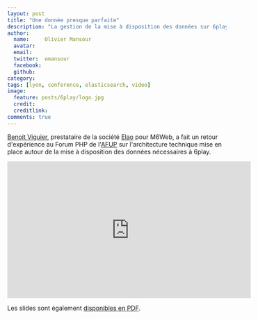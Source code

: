 ```yaml
---
layout: post
title: "Une donnée presque parfaite"
description: "La gestion de la mise à disposition des données sur 6play"
author:
  name:     Olivier Mansour
  avatar:   
  email:
  twitter:  omansour      
  facebook:       
  github:    
category:
tags: [lyon, conference, elasticsearch, video]
image:
  feature: posts/6play/logo.jpg
  credit: 
  creditlink: 
comments: true
---
```


[Benoit Viguier](https://twitter.com/b_viguier), prestataire de la société [Elao](http://www.elao.com) pour M6Web, a fait un retour d'expérience au Forum PHP de l'[AFUP](http://www.afup.org) sur l'architecture technique mise en place autour de la mise à  disposition des données nécessaires à 6play.

<iframe width="560" height="315" src="https://www.youtube.com/embed/kSlYXpezjIQ" frameborder="0" allowfullscreen></iframe>

Les slides sont également [disponibles en PDF](http://b-viguier.github.io/downloads/talks/ForumPhp-Une-Donnée-Presque-Parfaite.pdf).